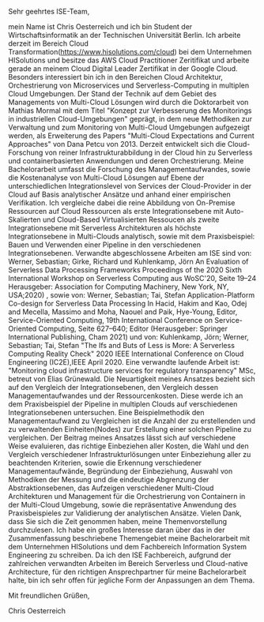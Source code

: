 Sehr geehrtes ISE-Team,

mein Name ist Chris Oesterreich und ich bin Student der Wirtschaftsinformatik an der Technischen Universität Berlin. Ich arbeite derzeit im Bereich Cloud Transformation(https://www.hisolutions.com/cloud) bei dem Unternehmen HISolutions und besitze das AWS Cloud Practitioner Zeritifikat und arbeite gerade an meinem Cloud Digital Leader Zertifikat in der Google Cloud. Besonders interessiert bin ich in den Bereichen Cloud Architektur, Orchestrierung von Microservices und Serverless-Computing in multiplen Cloud Umgebungen. Der Stand der Technik auf dem Gebiet des Managements von Multi-Cloud Lösungen wird durch die Doktorarbeit von Mathias Mormal mit dem Titel "Konzept zur Verbesserung des Monitorings in industriellen Cloud-Umgebungen" geprägt, in dem neue Methodiken zur Verwaltung und zum Monitoring von Multi-Cloud Umgebungen aufgezeigt werden, als Erweiterung des Papers "Multi-Cloud Expectations and Current Approaches" von Dana Petcu von 2013. Derzeit entwickelt sich die Cloud-Forschung von reiner Infrastrukturabbildung in der Cloud hin zu Serverless und containerbasierten Anwendungen und deren Orchestrierung. Meine Bachelorarbeit umfasst die Forschung des Managementaufwandes, sowie die Kostenanalyse von Multi-Cloud Lösungen auf Ebene der unterschiedlichen Integrationslevel von Services der Cloud-Provider in der Cloud auf Basis analytischer Ansätze und anhand einer empirischen Verifikation. Ich vergleiche dabei die reine Abbildung von On-Premise Ressourcen auf Cloud Ressourcen als erste Integrationsebene mit Auto-Skalierten und Cloud-Based Virtualisierten Ressoucen als zweite Integrationsebene mit Serverless Architekturen als höchste Integrationsebene in Multi-Clouds analytisch, sowie mit dem Praxisbeispiel: Bauen und Verwenden einer Pipeline in den verschiedenen Integrationsebenen. Verwandte abgeschlossene Arbeiten am ISE sind von:
Werner, Sebastian; Girke, Richard und Kuhlenkamp, Jörn
An Evaluation of Serverless Data Processing Frameworks Proceedings of the 2020 Sixth International Workshop on Serverless Computing
aus WoSC'20, Seite 19–24
Herausgeber: Association for Computing Machinery, New York, NY, USA;2020)
, sowie von:
Werner, Sebastian; Tai, Stefan
Application-Platform Co-design for Serverless Data Processing
In Hacid, Hakim and Kao, Odej and Mecella, Massimo and Moha, Naouel and Paik, Hye-Young, Editor, Service-Oriented Computing, 19th International Conference on Service-Oriented Computing, Seite 627–640; Editor (Herausgeber: Springer International Publishing, Cham 2021)
und von:
Kuhlenkamp, Jörn; Werner, Sebastian; Tai, Stefan
"The Ifs and Buts of Less is More: A Serverless Computing Reality Check"
2020 IEEE International Conference on Cloud Engineering (IC2E),IEEE April 2020.
Eine verwandte laufende Arbeit ist:
"Monitoring cloud infrastructure services for regulatory transparency"
MSc, betreut von Elias Grünewald.
Die Neuartigkeit meines Ansatzes bezieht sich auf den Vergleich der Integrationsebenen, den Vergleich dessen Managementaufwandes und der Ressourcenkosten. Diese werde ich an dem Praxisbeispiel der Pipeline in multiplen Clouds auf verschiedenen Integrationsebenen untersuchen. Eine Beispielmethodik den Managementaufwand zu Vergleichen ist die Anzahl der zu erstellenden und zu verwaltenden Einheiten(Nodes) zur Erstellung einer solchen Pipeline zu vergleichen. Der Beitrag meines Ansatzes lässt sich auf verschiedene Weise evaluieren, das richtige Einbeziehen aller Kosten, die Wahl und den Vergleich verschiedener Infrastrukturlösungen unter Einbeziehung aller zu beachtenden Kriterien, sowie die Erkennung verschiedener Managementaufwände, Begründung der Einbeziehung, Auswahl von Methodiken der Messung und die eindeutige Abgrenzung der Abstraktionsebenen, das Aufzeigen verschiedener Multi-Cloud Architekturen und Management für die Orchestrierung von Containern in der Multi-Cloud Umgebung, sowie die repräsentative Anwendung des Praxisbeispieles zur Validierung der analytischen Ansätze.
Vielen Dank, dass Sie sich die Zeit genommen haben, meine Themenvorstellung durchzulesen.
Ich habe ein großes Interesse daran über das in der Zusammenfassung beschriebene Themengebiet meine Bachelorarbeit mit dem Unternehmen HISolutions und dem Fachbereich Information System Engineering zu schreiben. Da ich den ISE Fachbereich, aufgrund der zahlreichen verwandten Arbeiten im Bereich Serverless und Cloud-native Architecture, für den richtigen Ansprechpartner für meine Bachelorarbeit halte, bin ich sehr offen für jegliche Form der Anpassungen an dem Thema.

Mit freundlichen Grüßen,

Chris Oesterreich